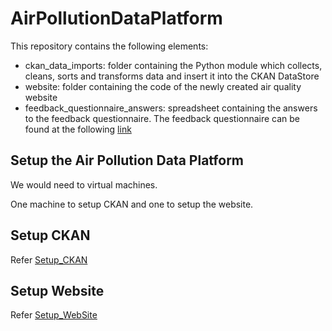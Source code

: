 # AirPollutionDataPlatform

This repository contains the following elements:

- ckan_data_imports: folder containing the Python module which collects, cleans, sorts and transforms data and insert it into the CKAN DataStore
- website: folder containing the code of the newly created air quality website
- feedback_questionnaire_answers: spreadsheet containing the answers to the feedback questionnaire. The feedback questionnaire can be found at the following [link](https://docs.google.com/forms/d/e/1FAIpQLSeOTNNV6iTue6j-o9aMiTcl8vxpfcmScJ_fAiKe0oZNFHkpPA/viewform?usp=sf_link)

## Setup the Air Pollution Data Platform

We would need to virtual machines.

One machine to setup CKAN and one to setup the website.

## Setup CKAN

Refer [Setup_CKAN](./docs/setup_ckan.md)

## Setup Website

Refer [Setup_WebSite](./docs/setup_website.md)
